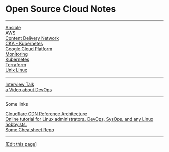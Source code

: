 # Open Source Cloud Notes

---

[Ansible](ansible)  
[AWS](aws)  
[Content Delivery Network](cdn)  
[CKA - Kubernetes](cka-kubernetes)  
[Google Cloud Platform](gcp)   
[Monitoring](monitoring)   
[Kubernetes](kubernetes)  
[Terraform](terraform)  
[Unix Linux](unix-linux)  

---

[Interview Talk](interview-talk)  
[a Video about DevOps](https://www.youtube.com/watch?v=0vSKgTGmfUY)  

---

Some links

[Cloudflare CDN Reference Architecture](https://developers.cloudflare.com/reference-architecture/architectures/cdn/)  
[Online tutorial for Linux administrators, DevOps, SysOps, and any Linux hobbyists.](https://www.youtube.com/@justmeandopensource)  
[Some Cheatsheet Repo](https://github.com/sk3pp3r/cheat-sheet-pdf)  

---

[[Edit this page]](https://github.com/snapfast/cloud_notes)
